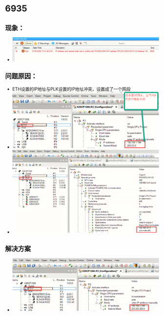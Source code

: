 # 6935
## 现象：
- ![Img](./FILES/6935.md/img-20220810140423.png)
## 问题原因：
- ETH设置的IP地址与PLK设置的IP地址冲突，设置成了一个网段
- ![Img](./FILES/6935.md/img-20220810140443.png)
- ![Img](./FILES/6935.md/img-20220810140450.png)
## 解决方案
- ![Img](./FILES/6935.md/img-20220810140502.png)
